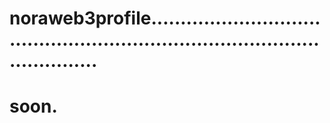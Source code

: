 # noraweb3profile.................................................................................................
# soon.
